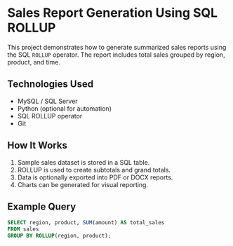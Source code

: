# Sales Report Generation Using SQL ROLLUP

This project demonstrates how to generate summarized sales reports using the SQL `ROLLUP` operator. The report includes total sales grouped by region, product, and time.

## Technologies Used
- MySQL / SQL Server
- Python (optional for automation)
- SQL ROLLUP operator
- Git

## How It Works
1. Sample sales dataset is stored in a SQL table.
2. ROLLUP is used to create subtotals and grand totals.
3. Data is optionally exported into PDF or DOCX reports.
4. Charts can be generated for visual reporting.

## Example Query
```sql
SELECT region, product, SUM(amount) AS total_sales
FROM sales
GROUP BY ROLLUP(region, product);
